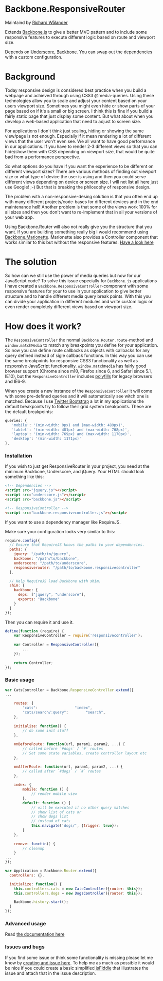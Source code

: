 Backbone.ResponsiveRouter
=========================

Maintaind by [Richard Wålander](http://www.richardwalander.com)

Extends [Backbone.js](http://backbonejs.org) to give a better MVC pattern and to include some responsive features to execute different logic based on route and viewport size.

Depends on [Underscore](http://underscorejs.org), [Backbone](http://backbonejs.org). You can swap out the dependencies with a custom configuration.

Background
==========
Today responsive design is considered best practice when you build a webpage and achieved through using CSS3 @media-queries. Using these technologies allow you to scale and adjust your content based on your users viewport size. Sometimes you might even hide or show parts of your page based on if it's a small or big screen. I think this is fine if you build a fairly static page that just display some content. But what about when you develop a web-based application that need to adjust to screen size.

For applications I don't think just scaling, hiding or showing the same view/page is not enough. Especially if it mean rendering a lot of different views that the user won't even see. We all want to have good performance in our applications. If you have to render 2-3 different views so that you can hide/show them with CSS depending on viewport size, that would be quite bad from a performance perspective.

So what options do you have if you want the experience to be different on different viewport sizes? There are various methods of finding out viewport size or what type of device the user is using and then you could serve different views depending on device or screen size. I will not list all here just use Google! ;-) But that is breaking the philosophy of responsive design.

The problem with a non-responsive-desing solution is that you often end up with many different projects/code-bases for different devices and in the end maintenance hell! Another problem is that some of the views work 100% for all sizes and then you don't want to re-implement that in all your versions of your web app.

Using Backbone.Router will also not really give you the structure that you want. If you are building something really big I would recommend using [Backbone.Marionette](http://marionettejs.com/). Marionette also provides a Controller component that works similar to this but without the responsive features. [Have a look here](https://github.com/marionettejs/backbone.marionette/blob/master/docs/marionette.controller.md) 

The solution
============

So how can we still use the power of media queries but now for our JavaScript code? To solve this issue especially for `Backbone.js` applications I have created a `Backbone.ResponsiveController`-component with some responsive features for your to use in your application to give better structure and to handle different media query break points. With this you can divide your application in different modules and write custom logic or even render completely different views based on viewport size.

How does it work?
=================
The `ResponsiveController` the normal `Backbone.Router.route`-method and `window.matchMedia` to match any breakpoints you define for your application. So now you can define route callbacks as objects with callbacks for any query defined instead of sigle callback functions. In this way you can use the same breakpoints for responsive CSS3 functionality as well as responsive JavaScript functionality. `window.matchMedia` has fairly good browser support (Chrome since m10, Firefox since 6, and Safari since 5.1, IE10), but the `ResponsiveController` includes [polyfills](https://github.com/paulirish/matchMedia.js/) for legacy browsers and IE6-9.

When you create a new instance of the `ResponsiveController` it will come with some pre-defined queries and it will automatically see witch one is matched. Because I use [Twitter Bootstrap](http://getbootstrap.com) a lot in my applications the default breakpoints try to follow their grid system breakpoints. These are the default breakpoints:

 ```javascript
queries: {
	'mobile': '(min-width: 0px) and (max-width: 480px)',
	'tablet': '(min-width: 481px) and (max-width: 768px)',
	'laptop': '(min-width: 769px) and (max-width: 1170px)',
	'desktop': '(min-width: 1171px)'
},
 ```
### Installation
If you wish to just get ResponsiveRouter in your project, you need at the minimum Backbone, Underscore, and jQuery. Your HTML should look something like this:

```html
<!-- Dependencies -->
<script src="jquery.js"></script>
<script src="underscore.js"></script>
<script src="backbone.js"></script>

<!-- ResponsiveController -->
<script src="backbone.responsivecontroller.js"></script>
```
If you want to use a dependency manager like RequireJS.

Make sure your configuration looks very similar to this:

```javascript
require.config({
  // Ensure that RequireJS knows the paths to your dependencies.
  paths: {
    jquery: "/path/to/jquery",
    backbone: "/path/to/backbone",
    underscore: "/path/to/underscore",
    responsiverouter: "/path/to/backbone.responsivecontroller"
  },

  // Help RequireJS load Backbone with shim.
  shim: {
    backbone: {
      deps: ["jquery", "underscore"],
      exports: "Backbone"
    }
  }
});
```

Then you can require it and use it.

```javascript
define(function (require) {
	var ResponsiveController = require('responsivecontroller');
	
	var Controller = ResponsiveController({
		...
	});
	
	return Controller;
});
```

### Basic usage
```javascript
var CatsController = Backbone.ResponsiveController.extend({
...

	routes: {
		"cats":                 "index",
		"cats/search/:query":        "search",
	},
	
	initialize: function() {
    	// do some init stuff
  	},
  	
  	onBeforeRoute: function(url, param1, param2, ...) {
    	// called before `#dogs` / `#` routes
    	// Set some state variables, create controller layout etc
  	},

  	onAfterRoute: function(url, param1, param2, ...) {
    	// called after `#dogs` / `#` routes
  	},
	
	index: {
		mobile: function () {
			// render mobile view			
		},
		default: function () {
			// will be executed if no other query matches
			// show list of cats or
			// show dogs list
    		// instead of cats
    		this.navigate('dogs/', {trigger: true});
		}
	},
	
	remove: functin() {
    	// cleanup
  	}
...
});

var Application = Backbone.Router.extend({
  controllers: {},

  initialize: function() {
    this.controllers.cats = new CatsController({router: this});
    this.controllers.dogs = new DogsController({router: this});

    Backbone.history.start();
  }
});
```

### Advanced usage
Read [the documentation here](https://github.com/ricwa230/backbone.responsiverouter/wiki)

### Issues and bugs
If you find some issue or think some functionality is missing please let me know by [creating and issue here](https://github.com/ricwa230/backbone.responsiverouter/issues). To help me as much as possible it would be nice if you could create a basic simplified [jsFiddle](http://jsfiddle.net) that illustrates the issue and attach that in the issue description.